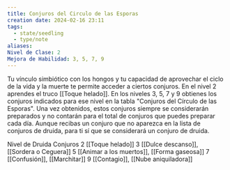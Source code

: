```yaml
---
title: Conjuros del Circulo de las Esporas
creation date: 2024-02-16 23:11
tags:
  - state/seedling
  - type/note
aliases: 
Nivel de Clase: 2
Mejora de Habilidad: 3, 5, 7, 9
---
```

Tu vínculo simbiótico con los hongos y tu capacidad de aprovechar el ciclo de la vida y la muerte te permite acceder a ciertos conjuros. 
En el nivel 2 aprendes el truco [[Toque helado]].
En los niveles 3, 5, 7 y 9 obtienes los conjuros indicados para ese nivel en la tabla "Conjuros del
Círculo de las Esporas". Una vez obtenidos, estos conjuros siempre se considerarán preparados y no contarán para el total de conjuros que puedes preparar cada día. Aunque recibas un conjuro que no aparezca en la lista de conjuros de druida, para ti sí que se considerará un conjuro de druida.

Nivel de Druida              Conjuros
     2                             [[Toque helado]]
     3                             [[Dulce descanso]], [[Sordera o Ceguera]]
     5                             [[Animar a los muertos]], [[Forma gaseosa]]
     7                             [[Confusión]], [[Marchitar]]
     9                             [[Contagio]], [[Nube aniquiladora]]
